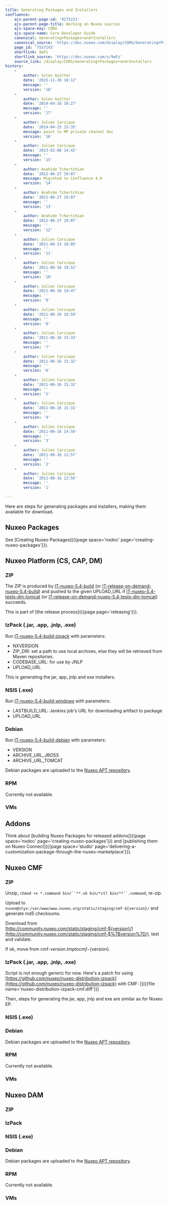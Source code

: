 ```yaml
---
title: Generating Packages and Installers
confluence:
    ajs-parent-page-id: '9275231'
    ajs-parent-page-title: Working on Nuxeo sources
    ajs-space-key: CORG
    ajs-space-name: Core Developer Guide
    canonical: Generating+Packages+and+Installers
    canonical_source: 'https://doc.nuxeo.com/display/CORG/Generating+Packages+and+Installers'
    page_id: '7537143'
    shortlink: 9wFz
    shortlink_source: 'https://doc.nuxeo.com/x/9wFz'
    source_link: /display/CORG/Generating+Packages+and+Installers
history:
    - 
        author: Solen Guitter
        date: '2015-11-30 10:12'
        message: ''
        version: '18'
    - 
        author: Solen Guitter
        date: '2014-04-28 10:27'
        message: ''
        version: '17'
    - 
        author: Julien Carsique
        date: '2014-04-25 15:35'
        message: point to MP private channel doc
        version: '16'
    - 
        author: Julien Carsique
        date: '2013-02-08 14:42'
        message: ''
        version: '15'
    - 
        author: Anahide Tchertchian
        date: '2012-06-27 19:07'
        message: Migrated to Confluence 4.0
        version: '14'
    - 
        author: Anahide Tchertchian
        date: '2012-06-27 19:07'
        message: ''
        version: '13'
    - 
        author: Anahide Tchertchian
        date: '2012-06-27 19:07'
        message: ''
        version: '12'
    - 
        author: Julien Carsique
        date: '2011-06-23 18:05'
        message: ''
        version: '11'
    - 
        author: Julien Carsique
        date: '2011-06-16 19:52'
        message: ''
        version: '10'
    - 
        author: Julien Carsique
        date: '2011-06-16 19:47'
        message: ''
        version: '9'
    - 
        author: Julien Carsique
        date: '2011-06-16 16:59'
        message: ''
        version: '8'
    - 
        author: Julien Carsique
        date: '2011-06-16 15:33'
        message: ''
        version: '7'
    - 
        author: Julien Carsique
        date: '2011-06-16 15:32'
        message: ''
        version: '6'
    - 
        author: Julien Carsique
        date: '2011-06-16 15:32'
        message: ''
        version: '5'
    - 
        author: Julien Carsique
        date: '2011-06-16 15:31'
        message: ''
        version: '4'
    - 
        author: Julien Carsique
        date: '2011-06-16 14:50'
        message: ''
        version: '3'
    - 
        author: Julien Carsique
        date: '2011-06-16 12:57'
        message: ''
        version: '2'
    - 
        author: Julien Carsique
        date: '2011-06-16 12:56'
        message: ''
        version: '1'

---
```

Here are steps for generating packages and installers, making them available for download.

## Nuxeo Packages

See [Creating Nuxeo Packages]({{page space='nxdoc' page='creating-nuxeo-packages'}}).

## Nuxeo Platform (CS, CAP, DM)

### ZIP

The ZIP is produced by [IT-nuxeo-5.4-build](http://qa.nuxeo.org/jenkins/view/Depl/job/IT-nuxeo-5.4-build/) (or [IT-release-on-demand-nuxeo-5.4-build](http://qa.nuxeo.org/jenkins/view/Depl/job/IT-release-on-demand-nuxeo-5.4-build/)) and pushed to the given UPLOAD_URL if [IT-nuxeo-5.4-tests-dm-tomcat](http://qa.nuxeo.org/jenkins/view/Depl/job/IT-nuxeo-5.4-tests-dm-tomcat/) (or [IT-release-on-demand-nuxeo-5.4-tests-dm-tomcat](http://qa.nuxeo.org/jenkins/view/Depl/job/IT-release-on-demand-nuxeo-5.4-tests-dm-tomcat/)) succeeds.

This is part of [the release process]({{page page='releasing'}}).

### IzPack (.jar, .app, .jnlp, .exe)

Run [IT-nuxeo-5.4-build-izpack](http://qa.nuxeo.org/jenkins/view/Depl/job/IT-nuxeo-5.4-build-izpack/) with parameters:

*   NXVERSION
*   ZIP_DIR: set a path to use local archives, else they will be retrieved from Maven repositories.
*   CODEBASE_URL: for use by JNLP
*   UPLOAD_URL

This is generating the jar, app, jnlp and exe installers.

### NSIS (.exe)

Run [IT-nuxeo-5.4-build-windows](http://qa.nuxeo.org/jenkins/view/Depl/job/IT-nuxeo-5.4-build-windows/) with parameters:

*   LASTBUILD_URL: Jenkins job's URL for downloading artifact to package
*   UPLOAD_URL

### Debian

Run [IT-nuxeo-5.4-build-debian](http://qa.nuxeo.org/jenkins/view/Depl/job/IT-nuxeo-5.4-build-debian/) with parameters:

*   VERSION
*   ARCHIVE_URL_JBOSS
*   ARCHIVE_URL_TOMCAT

Debian packages are uploaded to the [Nuxeo APT repository](http://apt.nuxeo.org/pool/releases/).

### RPM

Currently not available.

### VMs

## Addons

Think about [building Nuxeo Packages for released addons]({{page space='nxdoc' page='creating-nuxeo-packages'}}) and [publishing them on Nuxeo Connect]({{page space='studio' page='delivering-a-customization-package-through-the-nuxeo-marketplace'}}).

## Nuxeo CMF

### ZIP

Unzip, `chmod +x *.command bin/``**.sh bin/*ctl bin/**``.command`, re-zip.

Upload to `nuxeo@styx:/var/www/www.nuxeo.org/static/staging/cmf-${version}/` and generate md5 checksums.

Download from [http://community.nuxeo.com/static/staging/cmf-${version}/](http://community.nuxeo.com/static/staging/cmf-$%7Bversion%7D/), test and validate.

If ok, move from cmf-${version}.tmp to cmf-${version}.

### IzPack (.jar, .app, .jnlp, .exe)

Script is not enough generic for now. Here's a patch for using [https://github.com/nuxeo/nuxeo-distribution-izpack](https://github.com/nuxeo/nuxeo-distribution-izpack) with CMF:&nbsp;[]({{file name='nuxeo-distribution-izpack-cmf.diff'}})

Then, steps for generating the jar, app, jnlp and exe are similar as for Nuxeo EP.

### NSIS (.exe)

### Debian

Debian packages are uploaded to the [Nuxeo APT repository](http://apt.nuxeo.org/pool/releases/).

### RPM

Currently not available.

### VMs

## Nuxeo DAM

### ZIP

### IzPack

### NSIS (.exe)

### Debian

Debian packages are uploaded to the [Nuxeo APT repository](http://apt.nuxeo.org/pool/releases/).

### RPM

Currently not available.

### VMs